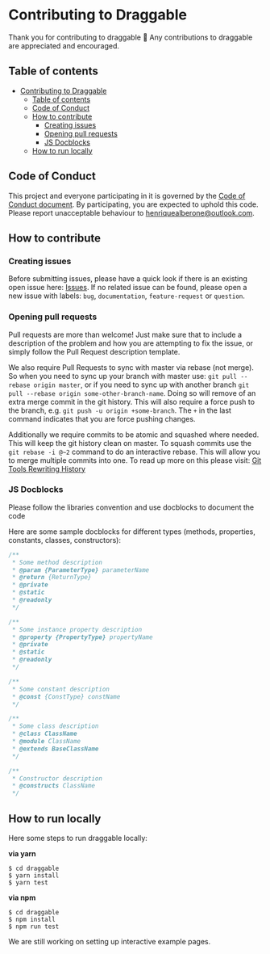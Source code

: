 # Contributing to Draggable

Thank you for contributing to draggable :tada: Any contributions to draggable are
appreciated and encouraged.

## Table of contents

- [Contributing to Draggable](#contributing-to-draggable)
  - [Table of contents](#table-of-contents)
  - [Code of Conduct](#code-of-conduct)
  - [How to contribute](#how-to-contribute)
    - [Creating issues](#creating-issues)
    - [Opening pull requests](#opening-pull-requests)
    - [JS Docblocks](#js-docblocks)
  - [How to run locally](#how-to-run-locally)

## Code of Conduct

This project and everyone participating in it is governed by the [Code of Conduct document](https://github.com/irina-intuiface/draggable/blob/master/CODE_OF_CONDUCT.md).
By participating, you are expected to uphold this code. Please report unacceptable behaviour to henriquealberone@outlook.com.

## How to contribute

### Creating issues

Before submitting issues, please have a quick look if there is an existing open issue here: [Issues](https://github.com/irina-intuiface/draggable/issues). If no related issue can be found,
please open a new issue with labels: `bug`, `documentation`, `feature-request` or `question`.

### Opening pull requests

Pull requests are more than welcome! Just make sure that to include a description of the problem and how you are attempting to fix the issue, or
simply follow the Pull Request description template.

We also require Pull Requests to sync with master via rebase (not merge). So when you need to sync up your branch with master use: `git pull --rebase origin master`,
or if you need to sync up with another branch `git pull --rebase origin some-other-branch-name`. Doing so will remove of an extra merge commit in the git history.
This will also require a force push to the branch, e.g. `git push -u origin +some-branch`. The `+` in the last command indicates that you are force pushing changes.

Additionally we require commits to be atomic and squashed where needed. This will keep the git history clean on master. To squash commits use the `git rebase -i @~2`
command to do an interactive rebase. This will allow you to merge multiple commits into one. To read up more on this please visit: [Git Tools Rewriting History](https://git-scm.com/book/en/v2/Git-Tools-Rewriting-History)

### JS Docblocks

Please follow the libraries convention and use docblocks to document the code

Here are some sample docblocks for different types (methods, properties, constants, classes, constructors):

```js
/**
 * Some method description
 * @param {ParameterType} parameterName
 * @return {ReturnType}
 * @private
 * @static
 * @readonly
 */

/**
 * Some instance property description
 * @property {PropertyType} propertyName
 * @private
 * @static
 * @readonly
 */

/**
 * Some constant description
 * @const {ConstType} constName
 */

/**
 * Some class description
 * @class ClassName
 * @module ClassName
 * @extends BaseClassName
 */

/**
 * Constructor description
 * @constructs ClassName
 */
```

## How to run locally

Here some steps to run draggable locally:

**via yarn**

```
$ cd draggable
$ yarn install
$ yarn test
```

**via npm**

```
$ cd draggable
$ npm install
$ npm run test
```

We are still working on setting up interactive example pages.
